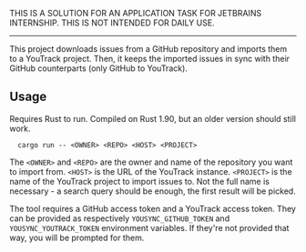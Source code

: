 THIS IS A SOLUTION FOR AN APPLICATION TASK FOR JETBRAINS INTERNSHIP. THIS IS NOT INTENDED FOR DAILY USE.

---

This project downloads issues from a GitHub repository and imports them to a YouTrack project.
Then, it keeps the imported issues in sync with their GitHub counterparts (only GitHub to YouTrack).

## Usage

Requires Rust to run. Compiled on Rust 1.90, but an older version should still work.


```
  cargo run -- <OWNER> <REPO> <HOST> <PROJECT>
```

The `<OWNER>` and `<REPO>` are the owner and name of the repository you want to import from. `<HOST>` is the URL
of the YouTrack instance. `<PROJECT>` is the name of the YouTrack project to import issues to. Not the full name
is necessary - a search query should be enough, the first result will be picked.

The tool requires a GitHub access token and a YouTrack access token. They can be provided as respectively
`YOUSYNC_GITHUB_TOKEN` and `YOUSYNC_YOUTRACK_TOKEN` environment variables. If they're not provided that way,
you will be prompted for them.
